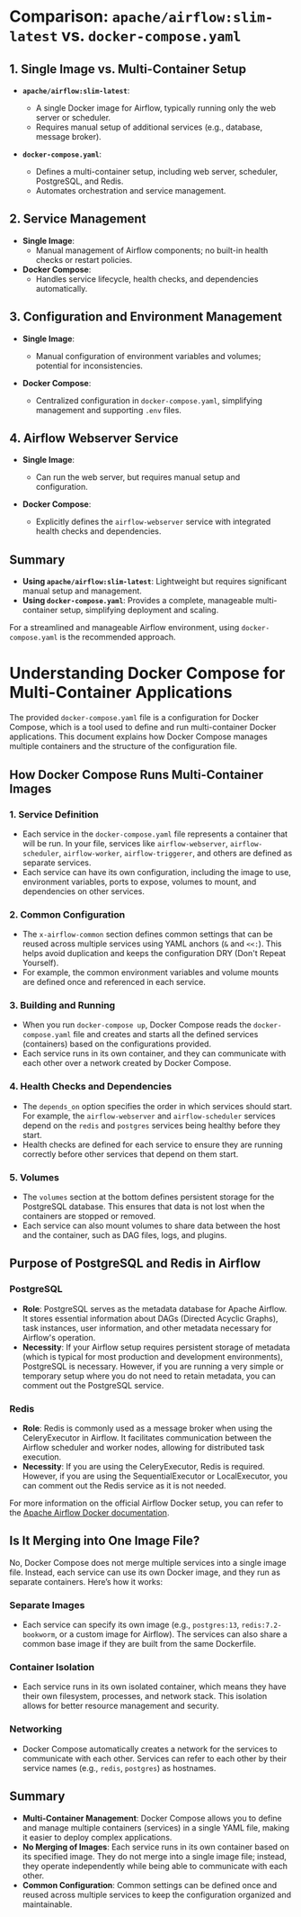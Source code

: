 # Comparison: `apache/airflow:slim-latest` vs. `docker-compose.yaml`

## 1. Single Image vs. Multi-Container Setup

- **`apache/airflow:slim-latest`**:

  - A single Docker image for Airflow, typically running only the web server or scheduler.
  - Requires manual setup of additional services (e.g., database, message broker).

- **`docker-compose.yaml`**:
  - Defines a multi-container setup, including web server, scheduler, PostgreSQL, and Redis.
  - Automates orchestration and service management.

## 2. Service Management

- **Single Image**:
  - Manual management of Airflow components; no built-in health checks or restart policies.
- **Docker Compose**:
  - Handles service lifecycle, health checks, and dependencies automatically.

## 3. Configuration and Environment Management

- **Single Image**:

  - Manual configuration of environment variables and volumes; potential for inconsistencies.

- **Docker Compose**:
  - Centralized configuration in `docker-compose.yaml`, simplifying management and supporting `.env` files.

## 4. Airflow Webserver Service

- **Single Image**:

  - Can run the web server, but requires manual setup and configuration.

- **Docker Compose**:
  - Explicitly defines the `airflow-webserver` service with integrated health checks and dependencies.

## Summary

- **Using `apache/airflow:slim-latest`**: Lightweight but requires significant manual setup and management.
- **Using `docker-compose.yaml`**: Provides a complete, manageable multi-container setup, simplifying deployment and scaling.

For a streamlined and manageable Airflow environment, using `docker-compose.yaml` is the recommended approach.

# Understanding Docker Compose for Multi-Container Applications

The provided `docker-compose.yaml` file is a configuration for Docker Compose, which is a tool used to define and run multi-container Docker applications. This document explains how Docker Compose manages multiple containers and the structure of the configuration file.

## How Docker Compose Runs Multi-Container Images

### 1. Service Definition

- Each service in the `docker-compose.yaml` file represents a container that will be run. In your file, services like `airflow-webserver`, `airflow-scheduler`, `airflow-worker`, `airflow-triggerer`, and others are defined as separate services.
- Each service can have its own configuration, including the image to use, environment variables, ports to expose, volumes to mount, and dependencies on other services.

### 2. Common Configuration

- The `x-airflow-common` section defines common settings that can be reused across multiple services using YAML anchors (`&` and `<<:`). This helps avoid duplication and keeps the configuration DRY (Don't Repeat Yourself).
- For example, the common environment variables and volume mounts are defined once and referenced in each service.

### 3. Building and Running

- When you run `docker-compose up`, Docker Compose reads the `docker-compose.yaml` file and creates and starts all the defined services (containers) based on the configurations provided.
- Each service runs in its own container, and they can communicate with each other over a network created by Docker Compose.

### 4. Health Checks and Dependencies

- The `depends_on` option specifies the order in which services should start. For example, the `airflow-webserver` and `airflow-scheduler` services depend on the `redis` and `postgres` services being healthy before they start.
- Health checks are defined for each service to ensure they are running correctly before other services that depend on them start.

### 5. Volumes

- The `volumes` section at the bottom defines persistent storage for the PostgreSQL database. This ensures that data is not lost when the containers are stopped or removed.
- Each service can also mount volumes to share data between the host and the container, such as DAG files, logs, and plugins.

## Purpose of PostgreSQL and Redis in Airflow

### PostgreSQL

- **Role**: PostgreSQL serves as the metadata database for Apache Airflow. It stores essential information about DAGs (Directed Acyclic Graphs), task instances, user information, and other metadata necessary for Airflow's operation.
- **Necessity**: If your Airflow setup requires persistent storage of metadata (which is typical for most production and development environments), PostgreSQL is necessary. However, if you are running a very simple or temporary setup where you do not need to retain metadata, you can comment out the PostgreSQL service.

### Redis

- **Role**: Redis is commonly used as a message broker when using the CeleryExecutor in Airflow. It facilitates communication between the Airflow scheduler and worker nodes, allowing for distributed task execution.
- **Necessity**: If you are using the CeleryExecutor, Redis is required. However, if you are using the SequentialExecutor or LocalExecutor, you can comment out the Redis service as it is not needed.

For more information on the official Airflow Docker setup, you can refer to the [Apache Airflow Docker documentation](https://airflow.apache.org/docs/docker-stack/index.html).

## Is It Merging into One Image File?

No, Docker Compose does not merge multiple services into a single image file. Instead, each service can use its own Docker image, and they run as separate containers. Here’s how it works:

### Separate Images

- Each service can specify its own image (e.g., `postgres:13`, `redis:7.2-bookworm`, or a custom image for Airflow). The services can also share a common base image if they are built from the same Dockerfile.

### Container Isolation

- Each service runs in its own isolated container, which means they have their own filesystem, processes, and network stack. This isolation allows for better resource management and security.

### Networking

- Docker Compose automatically creates a network for the services to communicate with each other. Services can refer to each other by their service names (e.g., `redis`, `postgres`) as hostnames.

## Summary

- **Multi-Container Management**: Docker Compose allows you to define and manage multiple containers (services) in a single YAML file, making it easier to deploy complex applications.
- **No Merging of Images**: Each service runs in its own container based on its specified image. They do not merge into a single image file; instead, they operate independently while being able to communicate with each other.
- **Common Configuration**: Common settings can be defined once and reused across multiple services to keep the configuration organized and maintainable.
